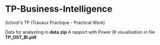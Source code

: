 # TP-Business-Intelligence

School's TP (Travaux Practique - Practical Work)

Data for analysting in **data.zip**
A rapport with Power BI visualisation in file **TP_OST_BI.pdf** 
